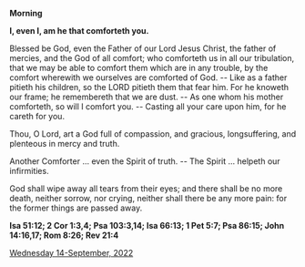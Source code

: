 **Morning**

**I, even I, am he that comforteth you.**
 
Blessed be God, even the Father of our Lord Jesus Christ, the father of mercies, and the God of all comfort; who comforteth us in all our tribulation, that we may be able to comfort them which are in any trouble, by the comfort wherewith we ourselves are comforted of God. -- Like as a father pitieth his children, so the LORD pitieth them that fear him. For he knoweth our frame; he remembereth that we are dust. -- As one whom his mother comforteth, so will I comfort you. -- Casting all your care upon him, for he careth for you.
 
Thou, O Lord, art a God full of compassion, and gracious, longsuffering, and plenteous in mercy and truth.
 
Another Comforter ... even the Spirit of truth. -- The Spirit ... helpeth our infirmities.
 
God shall wipe away all tears from their eyes; and there shall be no more death, neither sorrow, nor crying, neither shall there be any more pain: for the former things are passed away.  

**Isa 51:12; 2 Cor 1:3,4; Psa 103:3,14; Isa 66:13; 1 Pet 5:7; Psa 86:15; John 14:16,17; Rom 8:26; Rev 21:4**

[Wednesday 14-September, 2022](https://t.me/daily_light)
